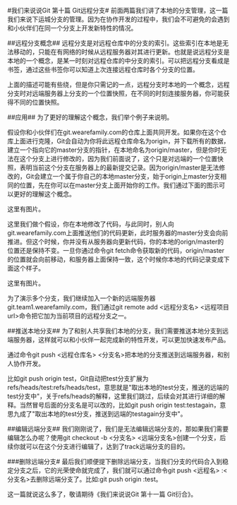 #我们来说说Git 第十篇 Git远程分支#
前面两篇我们讲了本地的分支管理，这一篇我们来说下运城分支的管理。因为在协作开发的过程中，我们会不可避免的会遇到和小伙伴们在同一个分支上开发新特性的情况。

##远程分支概念##
远程分支是对远程仓库中的分支的索引。这些索引在本地是无法移动的，只能在有网络的时候从远程服务器对其进行更新。也就是说远程分支是本地的一个概念，是某一时刻对远程仓库的中分支的索引。可以把远程分支看成是书签，通过这些书签你可以知道上次连接远程仓库时各个分支的位置。

上面的描述可能有些绕，但是你只需记的一点，远程分支时本地的一个概念，远程分支时对远端服务器上分支的一个位置快照，在不同的时刻连接服务器，你可能获得不同的位置快照。

##应用##
为了更好的理解这个概念，我们举个例子来说明。

假设你和小伙伴们在git.wearefamily.com的仓库上面共同开发。如果你在这个仓库上面进行克隆，Git会自动为你将此远程仓库命名为origin，并下载所有的数据，建立一个指向它的master分支的指针，在本地命名为origin/master，但是你时无法在这个分支上进行修改的，因为我们前面说了，这个只是对远端的一个位置快照，表明当前这个分支在服务器上的最新提交记录。因为origin/master是无法修改的，Git会建立一个属于你自己的本地master分支，始于origin上master分支相同的位置，先在你可以在master分支上面开始你的工作。我们通过下面的图示可以更好的理解这个概念。

这里有图片。

这里我们做个假设，你在本地修改了代码，与此同时，别人向git.wearefamily.com上面推送他们的代码更新，此时服务器的master分支会向前推进。但这个时候，你并没有从服务器向更新代码，你的本地的orign/master的位置还是保持不变。一旦你通过命令git fetch命令获取新的代码，origin/master的位置就会向前移动，和服务器上面保持一致，这个时候你本地的代码记录变成下面这个样子。

这里有图片。

为了演示多个分支，我们继续加入一个新的远端服务器git.team1.wearefamily.com，我们通过git remote add <远程分支名> <远程项目url>命令把它加为当前项目的远程分支之一。

##推送本地分支##
为了和别人共享我们本地的分支，我们需要推送本地分支到远端服务器，这样就可以和小伙伴一起完成新的特性开发，可以更加快速发布产品。

通过命令git push <远程仓库名> <分支名>把本地的分支推送到远端服务器，和别人协作开发。

比如git push origin test，Git自动把test分支扩展为refs/heads/test:refs/heads/test，意思就是"取出本地的test分支，推送的远端的test分支中"，关于refs/heads的解释，这里我们跳过，后续会对其进行详细的解释。当然冒号后面的分支名是可以改的，比如git push origin test:testagain，意思九成了"取出本地的test分支，推送到远端的testagain分支中"。

##编辑远端分支##
我们刚刚说了，我们是无法编辑远端分支的，那如果我们需要编辑怎么办呢？使用git checkout -b <分支名> <远端分支名>创建一个分支，后续你就可以在这个分支进行编辑了，达到了track远端分支的目的。

###删除远端分支#
最后我们顺便提下删除远端分支，当我们分支的代码合入到稳定分支之后，它的光荣使命就完成了，我们就可以通过命令git push <远程名> :<分支名>去删除远端分支了。比如:git push origin :test。

这一篇就说这么多了，敬请期待《我们来说说Git 第十一篇 Git衍合》。
